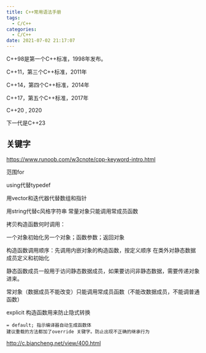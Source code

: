 ```yaml
---
title: C++常用语法手册
tags:
  - C/C++
categories:
  - C/C++
date: 2021-07-02 21:17:07
---
```


C++98是第一个C++标准，1998年发布。

C++11，第三个C++标准，2011年

C++14，第四个C++标准，2014年

C++17，第五个C++标准，2017年

C++20 , 2020

下一代是C++23



## 关键字

https://www.runoob.com/w3cnote/cpp-keyword-intro.html





范围for

using代替typedef

用vector和迭代器代替数组和指针

用string代替c风格字符串 常量对象只能调用常成员函数


拷贝构造函数何时调用：

一个对象初始化另一个对象；函数参数；返回对象

构造函数调用顺序：先调用内嵌对象的构造函数，按定义顺序 在类外对静态数据成员定义和初始化

静态函数成员一般用于访问静态数据成员，如果要访问非静态数据，需要传递对象进来。

常对象（数据成员不能改变）只能调用常成员函数（不能改数据成员，不能调普通函数）

explicit 构造函数用来防止隐式转换

```
= default; 指示编译器自动生成函数体
建议重载的方法都加了override 关键字。防止出现不正确的继承行为
```

http://c.biancheng.net/view/400.html
